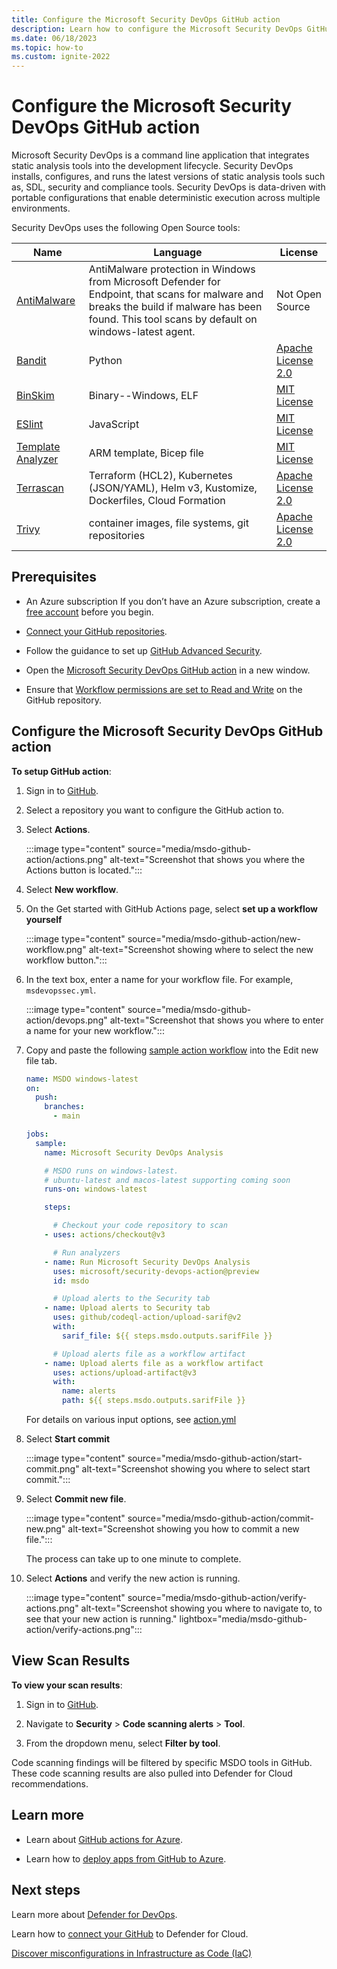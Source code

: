 ```yaml
---
title: Configure the Microsoft Security DevOps GitHub action
description: Learn how to configure the Microsoft Security DevOps GitHub action.
ms.date: 06/18/2023
ms.topic: how-to
ms.custom: ignite-2022
---
```


# Configure the Microsoft Security DevOps GitHub action

Microsoft Security DevOps is a command line application that integrates static analysis tools into the development lifecycle. Security DevOps installs, configures, and runs the latest versions of static analysis tools such as, SDL, security and compliance tools. Security DevOps is data-driven with portable configurations that enable deterministic execution across multiple environments.

Security DevOps uses the following Open Source tools:

| Name | Language | License |
|--|--|--|
| [AntiMalware](https://www.microsoft.com/windows/comprehensive-security) | AntiMalware protection in Windows from Microsoft Defender for Endpoint, that scans for malware and breaks the build if malware has been found. This tool scans by default on windows-latest agent. | Not Open Source |
| [Bandit](https://github.com/PyCQA/bandit) | Python | [Apache License 2.0](https://github.com/PyCQA/bandit/blob/master/LICENSE) |
| [BinSkim](https://github.com/Microsoft/binskim) | Binary--Windows, ELF | [MIT License](https://github.com/microsoft/binskim/blob/main/LICENSE) |
| [ESlint](https://github.com/eslint/eslint) | JavaScript | [MIT License](https://github.com/eslint/eslint/blob/main/LICENSE) |
| [Template Analyzer](https://github.com/Azure/template-analyzer) | ARM template, Bicep file | [MIT License](https://github.com/Azure/template-analyzer/blob/main/LICENSE.txt) |
| [Terrascan](https://github.com/accurics/terrascan) | Terraform (HCL2), Kubernetes (JSON/YAML), Helm v3, Kustomize, Dockerfiles, Cloud Formation | [Apache License 2.0](https://github.com/accurics/terrascan/blob/master/LICENSE) |
| [Trivy](https://github.com/aquasecurity/trivy) | container images, file systems, git repositories | [Apache License 2.0](https://github.com/aquasecurity/trivy/blob/main/LICENSE) |

## Prerequisites

- An Azure subscription If you don’t have an Azure subscription, create a [free account](https://azure.microsoft.com/free/) before you begin.

- [Connect your GitHub repositories](quickstart-onboard-github.md).

- Follow the guidance to set up [GitHub Advanced Security](https://docs.github.com/en/organizations/keeping-your-organization-secure/managing-security-settings-for-your-organization/managing-security-and-analysis-settings-for-your-organization).

- Open the [Microsoft Security DevOps GitHub action](https://github.com/marketplace/actions/security-devops-action) in a new window.

- Ensure that [Workflow permissions are set to Read and Write](https://docs.github.com/en/repositories/managing-your-repositorys-settings-and-features/enabling-features-for-your-repository/managing-github-actions-settings-for-a-repository#setting-the-permissions-of-the-github_token-for-your-repository) on the GitHub repository.

## Configure the Microsoft Security DevOps GitHub action

**To setup GitHub action**:

1. Sign in to [GitHub](https://www.github.com).

1. Select a repository you want to configure the GitHub action to.

1. Select **Actions**.

    :::image type="content" source="media/msdo-github-action/actions.png" alt-text="Screenshot that shows you where the Actions button is located.":::

1. Select **New workflow**.

1. On the Get started with GitHub Actions page, select **set up a workflow yourself**

    :::image type="content" source="media/msdo-github-action/new-workflow.png" alt-text="Screenshot showing where to select the new workflow button.":::

1. In the text box, enter a name for your workflow file. For example, `msdevopssec.yml`.

    :::image type="content" source="media/msdo-github-action/devops.png" alt-text="Screenshot that shows you where to enter a name for your new workflow.":::

1. Copy and paste the following [sample action workflow](https://github.com/microsoft/security-devops-action/blob/main/.github/workflows/sample-workflow.yml) into the Edit new file tab.

    ```yml
    name: MSDO windows-latest
    on:
      push:
        branches:
          - main

    jobs:
      sample:
        name: Microsoft Security DevOps Analysis

        # MSDO runs on windows-latest.
        # ubuntu-latest and macos-latest supporting coming soon
        runs-on: windows-latest

        steps:

          # Checkout your code repository to scan
        - uses: actions/checkout@v3

          # Run analyzers
        - name: Run Microsoft Security DevOps Analysis
          uses: microsoft/security-devops-action@preview
          id: msdo

          # Upload alerts to the Security tab
        - name: Upload alerts to Security tab
          uses: github/codeql-action/upload-sarif@v2
          with:
            sarif_file: ${{ steps.msdo.outputs.sarifFile }}

          # Upload alerts file as a workflow artifact
        - name: Upload alerts file as a workflow artifact
          uses: actions/upload-artifact@v3
          with:  
            name: alerts
            path: ${{ steps.msdo.outputs.sarifFile }}
    ```

    For details on various input options, see [action.yml](https://github.com/microsoft/security-devops-action/blob/main/action.yml)

1. Select **Start commit**

    :::image type="content" source="media/msdo-github-action/start-commit.png" alt-text="Screenshot showing you where to select start commit.":::

1. Select **Commit new file**.

    :::image type="content" source="media/msdo-github-action/commit-new.png" alt-text="Screenshot showing you how to commit a new file.":::

    The process can take up to one minute to complete.

1. Select **Actions** and  verify the new action is running.

    :::image type="content" source="media/msdo-github-action/verify-actions.png" alt-text="Screenshot showing you where to navigate to, to see that your new action is running." lightbox="media/msdo-github-action/verify-actions.png":::

## View Scan Results

**To view your scan results**:

1. Sign in to [GitHub](https://www.github.com).

1. Navigate to **Security** > **Code scanning alerts** > **Tool**.

1. From the dropdown menu, select **Filter by tool**.

Code scanning findings will be filtered by specific MSDO tools in GitHub. These code scanning results are also pulled into Defender for Cloud recommendations.

## Learn more

- Learn about [GitHub actions for Azure](/azure/developer/github/github-actions).

- Learn how to [deploy apps from GitHub to Azure](/azure/developer/github/deploy-to-azure).

## Next steps

Learn more about [Defender for DevOps](defender-for-devops-introduction.md).

Learn how to [connect your GitHub](quickstart-onboard-github.md) to Defender for Cloud.

[Discover misconfigurations in Infrastructure as Code (IaC)](iac-vulnerabilities.md)
